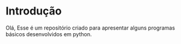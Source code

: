 # Introdução
Olá, Esse é um repositório criado para apresentar alguns programas básicos desenvolvidos em python. 
